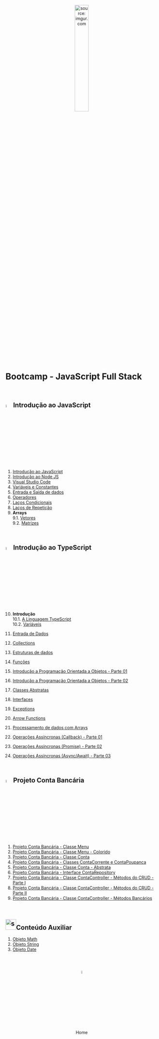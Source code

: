 <div align="center">
    <img src="https://i.imgur.com/r9lrbPG.png" title="source: imgur.com" width="30%"/>
</div>
<h1>Bootcamp - JavaScript Full Stack </h1>

<br />

<h2><img src="https://i.imgur.com/r9lrbPG.png" title="source: imgur.com" width="5%"/>Introdução ao JavaScript</h2>

1. <a href="01.md">Introdução ao JavaScript</a>
2. <a href="02.md">Introdução ao Node JS</a>
3. <a href="03.md">Visual Studio Code</a>
4. <a href="04.md">Variáveis e Constantes</a>
5. <a href="05.md">Entrada e Saída de dados</a>
6. <a href="06.md">Operadores</a>
7. <a href="07.md">Laços Condicionais</a>
8. <a href="08.md">Laços de Repetição</a>
9. **Arrays**<br />
9.1. <a href="09p01.md">Vetores</a> <br />
9.2. <a href="09p02.md">Matrizes</a>

<br />

<h2><img src="https://i.imgur.com/izFuHID.png" title="source: imgur.com" width="5%"/>Introdução ao TypeScript</h2>



10. **Introdução**<br />10.1. <a href="10p01.md">A Linguagem TypeScript</a> <br />10.2. <a href="10p02.md">Variáveis</a>
11. <a href="11.md">Entrada de Dados</a>
12. <a href="12.md">Collections</a>

10. <a href="13.md">Estruturas de dados</a>
11. <a href="14.md">Funções</a>
12. <a href="15.md">Introdução a Programação Orientada a Objetos - Parte 01</a>
13. <a href="16.md">Introdução a Programação Orientada a Objetos - Parte 02</a>
14. <a href="17.md">Classes Abstratas</a>
15. <a href="18.md">Interfaces</a>
16. <a href="19.md">Exceptions</a>
17. <a href="20.md">Arrow Functions</a>
18. <a href="21.md">Processamento de dados com Arrays</a>
19. <a href="22.md">Operações Assíncronas (Callback) - Parte 01</a>
20. <a href="23.md">Operações Assíncronas (Promise) - Parte 02</a>
21. <a href="24.md">Operações Assíncronas (Async/Await) - Parte 03</a>

<br />

<h2><img src="https://i.imgur.com/izFuHID.png" title="source: imgur.com" width="5%"/>Projeto Conta Bancária</h2>



1. <a href="pr01.md">Projeto Conta Bancária - Classe Menu</a>
2. <a href="pr02.md">Projeto Conta Bancária - Classe Menu - Colorido</a>
3. <a href="pr03.md">Projeto Conta Bancária - Classe Conta</a>
4. <a href="pr04.md">Projeto Conta Bancária - Classes ContaCorrente e ContaPoupanca</a>
5. <a href="pr05.md">Projeto Conta Bancária - Classe Conta - Abstrata</a>
6. <a href="pr06.md">Projeto Conta Bancária - Interface ContaRepository</a>
7. <a href="pr07.md">Projeto Conta Bancária - Classe ContaController - Métodos do CRUD - Parte I</a>
8. <a href="pr08.md">Projeto Conta Bancária - Classe ContaController - Métodos do CRUD - Parte II</a>
9. <a href="pr09.md">Projeto Conta Bancária - Classe ContaController - Métodos Bancários</a>

<br />

<h2><img src="https://i.imgur.com/r9lrbPG.png" title="source: imgur.com" width="35px"/>Conteúdo Auxiliar</h2>

1. <a href="b01.md">Objeto Math</a>
2. <a href="b02.md">Objeto String</a>
3. <a href="b03.md">Objeto Date</a>

<br /><br />

<div align="center"><a href="../README.md"><img src="https://i.imgur.com/kfHCxif.png" title="source: imgur.com" width="5%"/></a></div>
<div align="center">Home</div>

